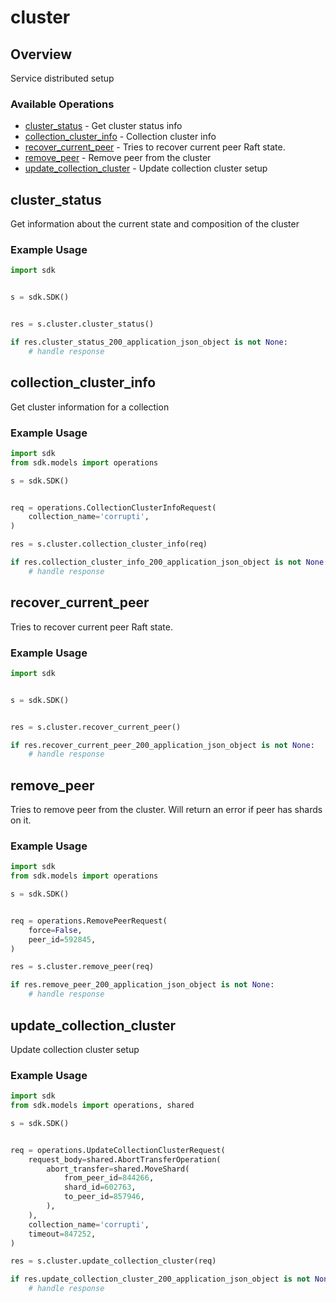 # cluster

## Overview

Service distributed setup

### Available Operations

* [cluster_status](#cluster_status) - Get cluster status info
* [collection_cluster_info](#collection_cluster_info) - Collection cluster info
* [recover_current_peer](#recover_current_peer) - Tries to recover current peer Raft state.
* [remove_peer](#remove_peer) - Remove peer from the cluster
* [update_collection_cluster](#update_collection_cluster) - Update collection cluster setup

## cluster_status

Get information about the current state and composition of the cluster

### Example Usage

```python
import sdk


s = sdk.SDK()


res = s.cluster.cluster_status()

if res.cluster_status_200_application_json_object is not None:
    # handle response
```

## collection_cluster_info

Get cluster information for a collection

### Example Usage

```python
import sdk
from sdk.models import operations

s = sdk.SDK()


req = operations.CollectionClusterInfoRequest(
    collection_name='corrupti',
)

res = s.cluster.collection_cluster_info(req)

if res.collection_cluster_info_200_application_json_object is not None:
    # handle response
```

## recover_current_peer

Tries to recover current peer Raft state.

### Example Usage

```python
import sdk


s = sdk.SDK()


res = s.cluster.recover_current_peer()

if res.recover_current_peer_200_application_json_object is not None:
    # handle response
```

## remove_peer

Tries to remove peer from the cluster. Will return an error if peer has shards on it.

### Example Usage

```python
import sdk
from sdk.models import operations

s = sdk.SDK()


req = operations.RemovePeerRequest(
    force=False,
    peer_id=592845,
)

res = s.cluster.remove_peer(req)

if res.remove_peer_200_application_json_object is not None:
    # handle response
```

## update_collection_cluster

Update collection cluster setup

### Example Usage

```python
import sdk
from sdk.models import operations, shared

s = sdk.SDK()


req = operations.UpdateCollectionClusterRequest(
    request_body=shared.AbortTransferOperation(
        abort_transfer=shared.MoveShard(
            from_peer_id=844266,
            shard_id=602763,
            to_peer_id=857946,
        ),
    ),
    collection_name='corrupti',
    timeout=847252,
)

res = s.cluster.update_collection_cluster(req)

if res.update_collection_cluster_200_application_json_object is not None:
    # handle response
```
